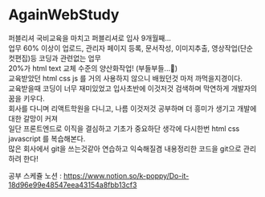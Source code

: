# AgainWebStudy
퍼블리셔 국비교육을 마치고 퍼블리셔로 입사 9개월째...<br />
업무 60% 이상이 업로드, 관리자 페이지 등록, 문서작성, 이미지추출, 영상작업(단순 컷편집)등 코딩과 관련없는 업무 <br />
20%가 html text 교체 수준의 양산화작업! (부들부들...🤬) <br />
교육받았던 html css js 를 거의 사용하지 않으니 배웠던것 마저 까먹을지경이다. <br />
교육받을때 코딩이 너무 재미있었고 입사초반에 이것저것 검색하며 막연하게 개발자의 꿈을 키우다. <br />
회사를 다니며 리액트학원을 다니고, 나름 이것저것 공부하며 더 흥미가 생기고 개발에 대한 갈망이 커져 <br />
일단 프론트엔드로 이직을 결심하고 기초가 중요하단 생각에 다시한번 html css javascript 를 복습해본다. <br />
많은 회사에서 git을 쓰는것같아 연습하고 익숙해질겸 내용정리한 코드을 git으로 관리하려 한다!

공부 스케쥴 노션 : https://www.notion.so/k-poppy/Do-it-18d96e99e48547eea43154a8fbb13cf3
